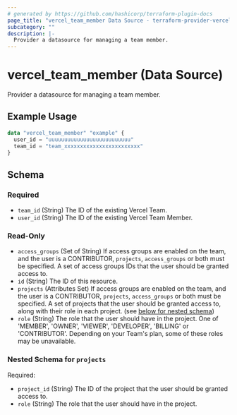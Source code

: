 ```yaml
---
# generated by https://github.com/hashicorp/terraform-plugin-docs
page_title: "vercel_team_member Data Source - terraform-provider-vercel"
subcategory: ""
description: |-
  Provider a datasource for managing a team member.
---
```


# vercel_team_member (Data Source)

Provider a datasource for managing a team member.

## Example Usage

```terraform
data "vercel_team_member" "example" {
  user_id = "uuuuuuuuuuuuuuuuuuuuuuuuuu"
  team_id = "team_xxxxxxxxxxxxxxxxxxxxxxxx"
}
```

<!-- schema generated by tfplugindocs -->
## Schema

### Required

- `team_id` (String) The ID of the existing Vercel Team.
- `user_id` (String) The ID of the existing Vercel Team Member.

### Read-Only

- `access_groups` (Set of String) If access groups are enabled on the team, and the user is a CONTRIBUTOR, `projects`, `access_groups` or both must be specified. A set of access groups IDs that the user should be granted access to.
- `id` (String) The ID of this resource.
- `projects` (Attributes Set) If access groups are enabled on the team, and the user is a CONTRIBUTOR, `projects`, `access_groups` or both must be specified. A set of projects that the user should be granted access to, along with their role in each project. (see [below for nested schema](#nestedatt--projects))
- `role` (String) The role that the user should have in the project. One of 'MEMBER', 'OWNER', 'VIEWER', 'DEVELOPER', 'BILLING' or 'CONTRIBUTOR'. Depending on your Team's plan, some of these roles may be unavailable.

<a id="nestedatt--projects"></a>
### Nested Schema for `projects`

Required:

- `project_id` (String) The ID of the project that the user should be granted access to.
- `role` (String) The role that the user should have in the project.

